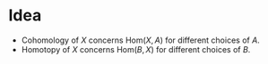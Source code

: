 # Idea
- Cohomology of $X$ concerns $\text{Hom}(X,A)$ for different choices of $A$.
- Homotopy of $X$ concerns $\text{Hom}(B,X)$ for different choices of $B$.